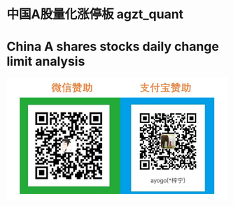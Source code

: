 # 中国A股量化涨停板 agzt_quant 
# China A shares stocks daily change limit analysis

![](https://github.com/ArthurAnanda/agzt_quant/blob/master/donate/donate.jpg)
